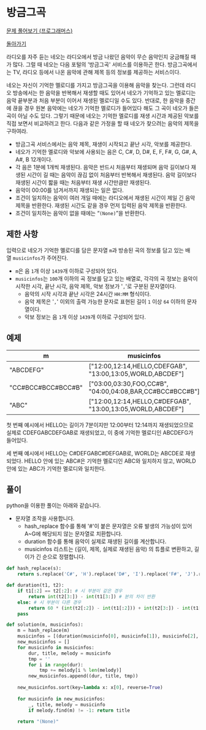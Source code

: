 # 방금그곡

[문제 풀어보기 (프로그래머스)](https://programmers.co.kr/learn/courses/30/lessons/17683)

[돌아가기](/../alg/)

라디오를 자주 듣는 네오는 라디오에서 방금 나왔던 음악이 무슨 음악인지 궁금해질 때가 많다. 그럴 때 네오는 다음 포털의 '방금그곡' 서비스를 이용하곤 한다. 방금그곡에서는 TV, 라디오 등에서 나온 음악에 관해 제목 등의 정보를 제공하는 서비스이다.

네오는 자신이 기억한 멜로디를 가지고 방금그곡을 이용해 음악을 찾는다. 그런데 라디오 방송에서는 한 음악을 반복해서 재생할 때도 있어서 네오가 기억하고 있는 멜로디는 음악 끝부분과 처음 부분이 이어서 재생된 멜로디일 수도 있다. 반대로, 한 음악을 중간에 끊을 경우 원본 음악에는 네오가 기억한 멜로디가 들어있다 해도 그 곡이 네오가 들은 곡이 아닐 수도 있다. 그렇기 때문에 네오는 기억한 멜로디를 재생 시간과 제공된 악보를 직접 보면서 비교하려고 한다. 다음과 같은 가정을 할 때 네오가 찾으려는 음악의 제목을 구하여라.

- 방금그곡 서비스에서는 음악 제목, 재생이 시작되고 끝난 시각, 악보를 제공한다.
- 네오가 기억한 멜로디와 악보에 사용되는 음은 C, C#, D, D#, E, F, F#, G, G#, A, A#, B 12개이다.
- 각 음은 1분에 1개씩 재생된다. 음악은 반드시 처음부터 재생되며 음악 길이보다 재생된 시간이 길 때는 음악이 끊김 없이 처음부터 반복해서 재생된다. 음악 길이보다 재생된 시간이 짧을 때는 처음부터 재생 시간만큼만 재생된다.
- 음악이 00:00를 넘겨서까지 재생되는 일은 없다.
- 조건이 일치하는 음악이 여러 개일 때에는 라디오에서 재생된 시간이 제일 긴 음악 제목을 반환한다. 재생된 시간도 같을 경우 먼저 입력된 음악 제목을 반환한다.
- 조건이 일치하는 음악이 없을 때에는 “`(None)`”을 반환한다.

## 제한 사항

입력으로 네오가 기억한 멜로디를 담은 문자열 `m`과 방송된 곡의 정보를 담고 있는 배열 `musicinfos`가 주어진다.

- `m`은 음 `1`개 이상 `1439`개 이하로 구성되어 있다.
- `musicinfos`는 `100`개 이하의 곡 정보를 담고 있는 배열로, 각각의 곡 정보는 음악이 시작한 시각, 끝난 시각, 음악 제목, 악보 정보가 '`,`'로 구분된 문자열이다.
    - 음악의 시작 시각과 끝난 시각은 24시간 `HH:MM` 형식이다.
    - 음악 제목은 '`,`' 이외의 출력 가능한 문자로 표현된 길이 `1` 이상 `64` 이하의 문자열이다.
    - 악보 정보는 음 `1`개 이상 `1439`개 이하로 구성되어 있다.

## 예제

| m | musicinfos | answer |
| - | - | - |
| "ABCDEFG" | ["12:00,12:14,HELLO,CDEFGAB", "13:00,13:05,WORLD,ABCDEF"] | "HELLO" |
| "CC#BCC#BCC#BCC#B" | ["03:00,03:30,FOO,CC#B", "04:00,04:08,BAR,CC#BCC#BCC#B"] | "FOO" |
| "ABC" | ["12:00,12:14,HELLO,C#DEFGAB", "13:00,13:05,WORLD,ABCDEF"] | "WORLD" |

첫 번째 예시에서 HELLO는 길이가 7분이지만 12:00부터 12:14까지 재생되었으므로 실제로 CDEFGABCDEFGAB로 재생되었고, 이 중에 기억한 멜로디인 ABCDEFG가 들어있다.

세 번째 예시에서 HELLO는 C#DEFGABC#DEFGAB로, WORLD는 ABCDE로 재생되었다. HELLO 안에 있는 ABC#은 기억한 멜로디인 ABC와 일치하지 않고, WORLD 안에 있는 ABC가 기억한 멜로디와 일치한다.

## 풀이

python을 이용한 풀이는 아래와 같습니다.

- 문자열 조작을 사용합니다.
    - hash_replace 함수를 통해 '#'이 붙은 문자열은 오류 발생의 가능성이 있어 A~G에 해당되지 않는 문자열로 치환합니다.
    - duration 함수를 통해 음악이 실제로 재생된 길이를 계산합니다.
    - musicinfos 리스트는 (길이, 제목, 실제로 재생된 음악) 의 튜플로 변환하고, 길이가 긴 순으로 정렬합니다.

```python
def hash_replace(s):
    return s.replace('C#', 'H').replace('D#', 'I').replace('F#', 'J').replace('G#', 'K').replace('A#', 'M')

def duration(t1, t2):
    if t1[:2] == t2[:2]: # 시 부분이 같은 경우
        return int(t2[3:]) - int(t1[3:]) # 분의 차이 반환
    else: # 시 부분이 다른 경우
        return 60 * (int(t2[:2]) - int(t1[:2])) + int(t2[3:]) - int(t1[3:]) # 시, 분의 차이 반환
    pass

def solution(m, musicinfos):
    m = hash_replace(m)
    musicinfos = [(duration(musicinfo[0], musicinfo[1]), musicinfo[2], hash_replace(musicinfo[3])) for musicinfo in list(map(lambda x: x.split(','), musicinfos))]
    new_musicinfos = []
    for musicinfo in musicinfos:
        dur, title, melody = musicinfo
        tmp = ''
        for i in range(dur):
            tmp += melody[i % len(melody)]
        new_musicinfos.append((dur, title, tmp))
        
    new_musicinfos.sort(key=lambda x: x[0], reverse=True)
    
    for musicinfo in new_musicinfos:
        _, title, melody = musicinfo
        if melody.find(m) != -1: return title
        
    return "(None)"
```